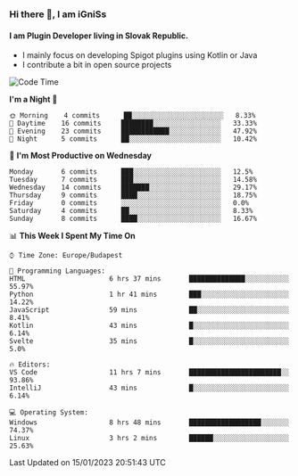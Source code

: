 ### Hi there 👋, I am iGniSs

#### I am Plugin Developer living in Slovak Republic.
- I mainly focus on developing Spigot plugins using Kotlin or Java
- I contribute a bit in open source projects

<!--START_SECTION:waka-->
![Code Time](http://img.shields.io/badge/Code%20Time-1%2C010%20hrs%2035%20mins-blue)

**I'm a Night 🦉** 

```text
🌞 Morning    4 commits      ██░░░░░░░░░░░░░░░░░░░░░░░   8.33% 
🌆 Daytime    16 commits     ████████░░░░░░░░░░░░░░░░░   33.33% 
🌃 Evening    23 commits     ████████████░░░░░░░░░░░░░   47.92% 
🌙 Night      5 commits      ██░░░░░░░░░░░░░░░░░░░░░░░   10.42%

```
📅 **I'm Most Productive on Wednesday** 

```text
Monday       6 commits      ███░░░░░░░░░░░░░░░░░░░░░░   12.5% 
Tuesday      7 commits      ███░░░░░░░░░░░░░░░░░░░░░░   14.58% 
Wednesday    14 commits     ███████░░░░░░░░░░░░░░░░░░   29.17% 
Thursday     9 commits      ████░░░░░░░░░░░░░░░░░░░░░   18.75% 
Friday       0 commits      ░░░░░░░░░░░░░░░░░░░░░░░░░   0.0% 
Saturday     4 commits      ██░░░░░░░░░░░░░░░░░░░░░░░   8.33% 
Sunday       8 commits      ████░░░░░░░░░░░░░░░░░░░░░   16.67%

```


📊 **This Week I Spent My Time On** 

```text
⌚︎ Time Zone: Europe/Budapest

💬 Programming Languages: 
HTML                     6 hrs 37 mins       ██████████████░░░░░░░░░░░   55.97% 
Python                   1 hr 41 mins        ███░░░░░░░░░░░░░░░░░░░░░░   14.22% 
JavaScript               59 mins             ██░░░░░░░░░░░░░░░░░░░░░░░   8.41% 
Kotlin                   43 mins             █░░░░░░░░░░░░░░░░░░░░░░░░   6.14% 
Svelte                   35 mins             █░░░░░░░░░░░░░░░░░░░░░░░░   5.0%

🔥 Editors: 
VS Code                  11 hrs 7 mins       ███████████████████████░░   93.86% 
IntelliJ                 43 mins             █░░░░░░░░░░░░░░░░░░░░░░░░   6.14%

💻 Operating System: 
Windows                  8 hrs 48 mins       ██████████████████░░░░░░░   74.37% 
Linux                    3 hrs 2 mins        ██████░░░░░░░░░░░░░░░░░░░   25.63%

```


 Last Updated on 15/01/2023 20:51:43 UTC
<!--END_SECTION:waka-->